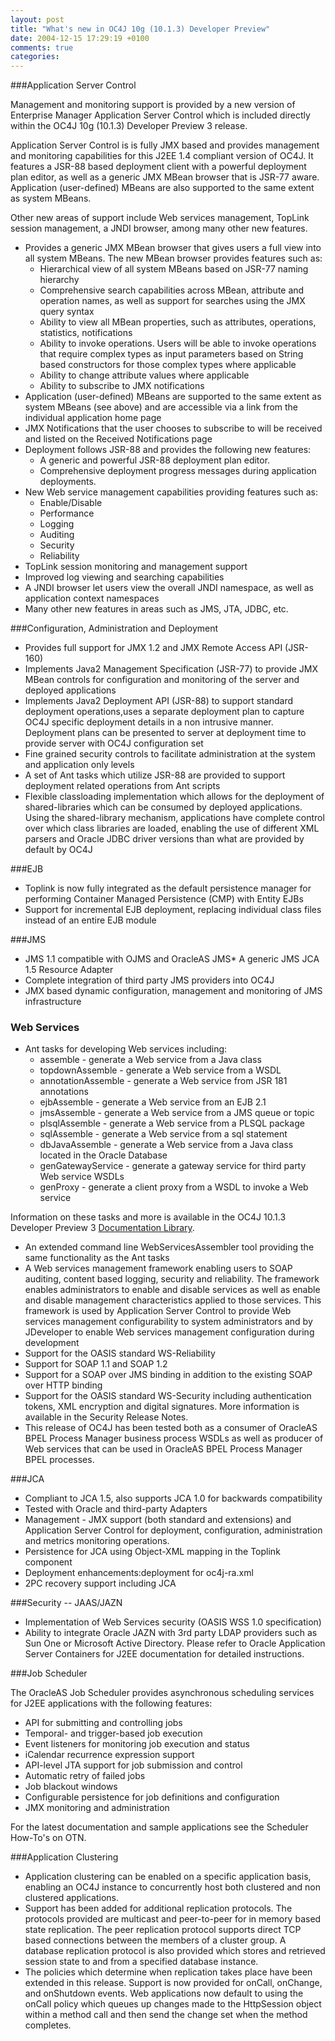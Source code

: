 ```yaml
---
layout: post
title: "What's new in OC4J 10g (10.1.3) Developer Preview"
date: 2004-12-15 17:29:19 +0100
comments: true
categories:
---
```

###Application Server Control

Management and monitoring support is provided by a new version of Enterprise Manager Application Server Control which is included directly within the OC4J 10g (10.1.3) Developer Preview 3 release.

<!-- more -->

Application Server Control is is fully JMX based and provides management and monitoring capabilities for this J2EE 1.4 compliant version of OC4J. It features a JSR-88 based deployment client with a powerful deployment plan editor, as well as a generic
JMX MBean browser that is JSR-77 aware. Application (user-defined) MBeans are also supported to the same extent as system MBeans.

Other new areas of support include Web services management, TopLink session management, a JNDI browser, among many other new features.

* Provides a generic JMX MBean browser that gives users a full view into all system MBeans. The new MBean browser provides features such as:
  * Hierarchical view of all system MBeans based on JSR-77
naming hierarchy
  * Comprehensive search capabilities across MBean, attribute
and operation names, as well as support for searches using
the JMX query syntax
  * Ability to view all MBean properties, such as attributes,
operations, statistics, notifications
  * Ability to invoke operations. Users will be able to invoke operations that require complex types as input parameters based on String based constructors for those complex types where applicable
  * Ability to change attribute values where applicable
  * Ability to subscribe to JMX notifications
* Application (user-defined) MBeans are supported to the same extent as system MBeans (see above) and are accessible via a link from the individual application home page
* JMX Notifications that the user chooses to subscribe to will be received and listed on the Received Notifications page
* Deployment follows JSR-88 and provides the following new features:
  * A generic and powerful JSR-88 deployment plan editor.
  * Comprehensive deployment progress messages during application deployments.
* New Web service management capabilities providing features such as:
  * Enable/Disable
  * Performance
  * Logging
  * Auditing
  * Security
  * Reliability
* TopLink session monitoring and management support
* Improved log viewing and searching capabilities
* A JNDI browser let users view the overall JNDI namespace, as well as application context namespaces
* Many other new features in areas such as JMS, JTA, JDBC, etc.


###Configuration, Administration and Deployment

* Provides full support for JMX 1.2 and JMX Remote Access API (JSR-160)
* Implements Java2 Management Specification (JSR-77) to provide JMX MBean controls for configuration and monitoring of the server and deployed applications
* Implements Java2 Deployment API (JSR-88) to support standard deployment operations,uses a separate deployment plan to capture OC4J specific deployment details in a non intrusive manner. Deployment plans can be presented to server at deployment time to provide server with OC4J configuration set
* Fine grained security controls to facilitate administration at the system and application only levels
* A set of Ant tasks which utilize JSR-88 are provided to support deployment related operations from Ant scripts
* Flexible classloading implementation which allows for the deployment of shared-libraries which can be consumed by deployed applications. Using the shared-library mechanism, applications have complete control over which class libraries are loaded, enabling the use of different XML parsers and Oracle JDBC driver versions than what are provided by default by OC4J

###EJB

* Toplink is now fully integrated as the default persistence manager for performing Container Managed Persistence (CMP) with Entity EJBs
* Support for incremental EJB deployment, replacing individual class files instead of an
entire EJB module

###JMS

* JMS 1.1 compatible with OJMS and OracleAS JMS* A generic JMS JCA 1.5 Resource Adapter
* Complete integration of third party JMS providers into OC4J
* JMX based dynamic configuration, management and monitoring of JMS infrastructure

### Web Services

* Ant tasks for developing Web services including:
  * assemble - generate a Web service from a Java class
  * topdownAssemble - generate a Web service from a WSDL
  * annotationAssemble - generate a Web service from JSR 181 annotations
  * ejbAssemble - generate a Web service from an EJB 2.1
  * jmsAssemble - generate a Web service from a JMS queue or topic
  * plsqlAssemble - generate a Web service from a PLSQL package
  * sqlAssemble - generate a Web service from a sql statement
  * dbJavaAssemble - generate a Web service from a Java class located in the Oracle Database
  * genGatewayService - generate a gateway service for third party Web service WSDLs
  * genProxy - generate a client proxy from a WSDL to invoke a Web service

Information on these tasks and more is available in the OC4J 10.1.3
Developer Preview 3 [Documentation Library](http://download.oracle.com/otn/java/oc4j/1013/doc/).

* An extended command line WebServicesAssembler tool providing the same functionality as the Ant tasks
* A Web services management framework enabling users to SOAP auditing, content based logging, security and reliability. The framework enables administrators to enable and disable services as well as enable and disable management
characteristics applied to those services. This framework is used by Application Server Control to provide Web services management configurability to system administrators and by JDeveloper to enable Web services management configuration during development
* Support for the OASIS standard WS-Reliability
* Support for SOAP 1.1 and SOAP 1.2
* Support for a SOAP over JMS binding in addition to the existing SOAP over HTTP binding
* Support for the OASIS standard WS-Security including authentication tokens, XML encryption and digital signatures. More information is available in the Security Release Notes.
* This release of OC4J has been tested both as a consumer of OracleAS BPEL Process Manager business
process WSDLs as well as producer of Web services that can be used in OracleAS BPEL Process Manager BPEL processes.

###JCA

* Compliant to JCA 1.5, also supports JCA 1.0 for backwards compatibility
* Tested with Oracle and third-party Adapters
* Management - JMX support (both standard and extensions) and Application Server Control for deployment, configuration, administration and metrics monitoring operations.
* Persistence for JCA using Object-XML mapping in the Toplink component
* Deployment enhancements:deployment for oc4j-ra.xml
* 2PC recovery support including JCA

###Security -- JAAS/JAZN

* Implementation of Web Services security (OASIS WSS 1.0 specification)
* Ability to integrate Oracle JAZN with 3rd party LDAP providers such as Sun One or Microsoft Active Directory. Please refer to Oracle Application Server Containers for J2EE documentation for detailed instructions.

###Job Scheduler

The OracleAS Job Scheduler provides asynchronous scheduling services
for J2EE applications with the following features:

* API for submitting and controlling jobs
* Temporal- and trigger-based job execution
* Event listeners for monitoring job execution and status
* iCalendar recurrence expression support
* API-level JTA support for job submission and control
* Automatic retry of failed jobs
* Job blackout windows
* Configurable persistence for job definitions and configuration
* JMX monitoring and administration

For the latest documentation and sample applications see the Scheduler How-To's on OTN.

###Application Clustering

* Application clustering can be enabled on a specific application basis, enabling an OC4J instance to concurrently host both clustered and non clustered applications.
* Support has been added for additional replication protocols. The protocols provided are multicast and peer-to-peer for in memory based state replication. The peer replication protocol supports direct TCP based connections between the members of a cluster group. A database replication protocol is also provided which stores and retrieved
session state to and from a specified database instance.
* The policies which determine when replication takes place have been extended in this release. Support is now provided
for onCall, onChange, and onShutdown events. Web applications now default to using the onCall policy which queues up changes made to the HttpSession object within a method call and then send the change set when the method completes.
